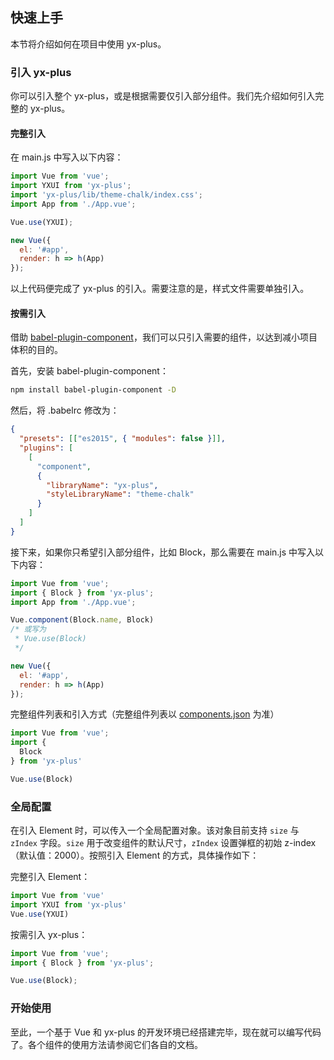 ## 快速上手

本节将介绍如何在项目中使用 yx-plus。

### 引入 yx-plus

你可以引入整个 yx-plus，或是根据需要仅引入部分组件。我们先介绍如何引入完整的 yx-plus。

#### 完整引入

在 main.js 中写入以下内容：

```javascript
import Vue from 'vue';
import YXUI from 'yx-plus';
import 'yx-plus/lib/theme-chalk/index.css';
import App from './App.vue';

Vue.use(YXUI);

new Vue({
  el: '#app',
  render: h => h(App)
});
```

以上代码便完成了 yx-plus 的引入。需要注意的是，样式文件需要单独引入。

#### 按需引入

借助 [babel-plugin-component](https://github.com/QingWei-Li/babel-plugin-component)，我们可以只引入需要的组件，以达到减小项目体积的目的。

首先，安装 babel-plugin-component：

```bash
npm install babel-plugin-component -D
```

然后，将 .babelrc 修改为：

```json
{
  "presets": [["es2015", { "modules": false }]],
  "plugins": [
    [
      "component",
      {
        "libraryName": "yx-plus",
        "styleLibraryName": "theme-chalk"
      }
    ]
  ]
}
```

接下来，如果你只希望引入部分组件，比如 Block，那么需要在 main.js 中写入以下内容：

```javascript
import Vue from 'vue';
import { Block } from 'yx-plus';
import App from './App.vue';

Vue.component(Block.name, Block)
/* 或写为
 * Vue.use(Block)
 */

new Vue({
  el: '#app',
  render: h => h(App)
});
```

完整组件列表和引入方式（完整组件列表以 [components.json](https://github.com/ElemeFE/element/blob/master/components.json) 为准）

```javascript
import Vue from 'vue';
import {
  Block
} from 'yx-plus'

Vue.use(Block)
```

### 全局配置

在引入 Element 时，可以传入一个全局配置对象。该对象目前支持 `size` 与 `zIndex` 字段。`size` 用于改变组件的默认尺寸，`zIndex` 设置弹框的初始 z-index（默认值：2000）。按照引入 Element 的方式，具体操作如下：

完整引入 Element：

```js
import Vue from 'vue'
import YXUI from 'yx-plus'
Vue.use(YXUI)
```

按需引入 yx-plus：

```js
import Vue from 'vue';
import { Block } from 'yx-plus';

Vue.use(Block);
```

### 开始使用

至此，一个基于 Vue 和 yx-plus 的开发环境已经搭建完毕，现在就可以编写代码了。各个组件的使用方法请参阅它们各自的文档。



